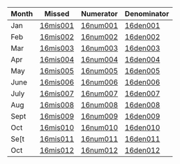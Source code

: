 
Month | Missed | Numerator | Denominator | 
----- | ------ | ----------| ----------- |
Jan|[16mis001](https://github.com/johnnybender/adastandards2017/blob/master/recommendations/rec001.md) | [16num001](https://github.com/johnnybender/adastandards2017/blob/master/recommendations/rec001.md) | [16den001](https://github.com/johnnybender/adastandards2017/blob/master/recommendations/rec001.md)
Feb|[16mis002](https://github.com/johnnybender/adastandards2017/blob/master/recommendations/rec001.md) | [16num002](https://github.com/johnnybender/adastandards2017/blob/master/recommendations/rec001.md) | [16den002](https://github.com/johnnybender/adastandards2017/blob/master/recommendations/rec001.md)
Mar|[16mis003](https://github.com/johnnybender/adastandards2017/blob/master/recommendations/rec001.md) | [16num003](https://github.com/johnnybender/adastandards2017/blob/master/recommendations/rec001.md) | [16den003](https://github.com/johnnybender/adastandards2017/blob/master/recommendations/rec001.md)
Apr|[16mis004](https://github.com/johnnybender/adastandards2017/blob/master/recommendations/rec001.md) | [16num004](https://github.com/johnnybender/adastandards2017/blob/master/recommendations/rec001.md) | [16den004](https://github.com/johnnybender/adastandards2017/blob/master/recommendations/rec001.md)
May|[16mis005](https://github.com/johnnybender/adastandards2017/blob/master/recommendations/rec001.md) | [16num005](https://github.com/johnnybender/adastandards2017/blob/master/recommendations/rec001.md) | [16den005](https://github.com/johnnybender/adastandards2017/blob/master/recommendations/rec001.md)
June|[16mis006](https://github.com/johnnybender/adastandards2017/blob/master/recommendations/rec001.md) | [16num006](https://github.com/johnnybender/adastandards2017/blob/master/recommendations/rec001.md) | [16den006](https://github.com/johnnybender/adastandards2017/blob/master/recommendations/rec001.md)
July|[16mis007](https://github.com/johnnybender/adastandards2017/blob/master/recommendations/rec001.md) | [16num007](https://github.com/johnnybender/adastandards2017/blob/master/recommendations/rec001.md) | [16den007](https://github.com/johnnybender/adastandards2017/blob/master/recommendations/rec001.md)
Aug|[16mis008](https://github.com/johnnybender/adastandards2017/blob/master/recommendations/rec001.md) | [16num008](https://github.com/johnnybender/adastandards2017/blob/master/recommendations/rec001.md) | [16den008](https://github.com/johnnybender/adastandards2017/blob/master/recommendations/rec001.md)
Sept|[16mis009](https://github.com/johnnybender/adastandards2017/blob/master/recommendations/rec001.md) | [16num009](https://github.com/johnnybender/adastandards2017/blob/master/recommendations/rec001.md) | [16den009](https://github.com/johnnybender/adastandards2017/blob/master/recommendations/rec001.md)
Oct|[16mis010](https://github.com/johnnybender/adastandards2017/blob/master/recommendations/rec001.md) | [16num010](https://github.com/johnnybender/adastandards2017/blob/master/recommendations/rec001.md) | [16den010](https://github.com/johnnybender/adastandards2017/blob/master/recommendations/rec001.md)
Se[t|[16mis011](https://github.com/johnnybender/adastandards2017/blob/master/recommendations/rec001.md) | [16num011](https://github.com/johnnybender/adastandards2017/blob/master/recommendations/rec001.md) | [16den011](https://github.com/johnnybender/adastandards2017/blob/master/recommendations/rec001.md)
Oct|[16mis012](https://github.com/johnnybender/adastandards2017/blob/master/recommendations/rec001.md) | [16num012](https://github.com/johnnybender/adastandards2017/blob/master/recommendations/rec001.md) | [16den012](https://github.com/johnnybender/adastandards2017/blob/master/recommendations/rec001.md)
